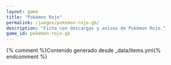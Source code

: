 ```yaml
---
layout: game
title: "Pokémon Rojo"
permalink: /juegos/pokemon-rojo-gb/
description: "Ficha con descargas y avisos de Pokémon Rojo."
game_id: pokemon-rojo-gb
---
```


{% comment %}Contenido generado desde _data/items.yml{% endcomment %}

